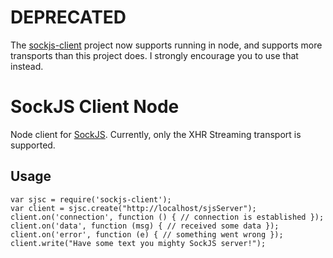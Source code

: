 # **DEPRECATED** 

The [sockjs-client](https://github.com/sockjs/sockjs-client) project now supports running in node, and supports more transports than this project does. I strongly encourage you to use that instead.

# SockJS Client Node

Node client for [SockJS](https://github.com/sockjs). Currently, only
the XHR Streaming transport is supported.

## Usage

    var sjsc = require('sockjs-client');
    var client = sjsc.create("http://localhost/sjsServer");
    client.on('connection', function () { // connection is established });
    client.on('data', function (msg) { // received some data });
    client.on('error', function (e) { // something went wrong });
    client.write("Have some text you mighty SockJS server!");
